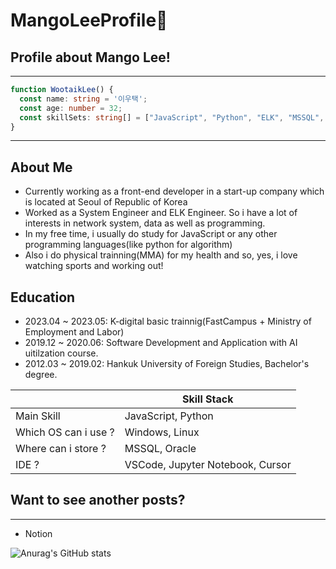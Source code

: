<!--
**fined187/fined187** is a ✨ _special_ ✨ repository because its `README.md` (this file) appears on your GitHub profile.

Here are some ideas to get you started:

- 🔭 I’m currently working on ...
- 🌱 I’m currently learning ...
- 👯 I’m looking to collaborate on ...
- 🤔 I’m looking for help with ...
- 💬 Ask me about ...
- 📫 How to reach me: ...
- 😄 Pronouns: ...
- ⚡ Fun fact: ...
-->
# MangoLeeProfile👋

## Profile about Mango Lee!
---
```typescript
function WootaikLee() {
  const name: string = '이우택';
  const age: number = 32;
  const skillSets: string[] = ["JavaScript", "Python", "ELK", "MSSQL", "TypeScript", "Next.js", "React.js"];
}
```
---
## About Me
- Currently working as a front-end developer in a start-up company which is located at Seoul of Republic of Korea
- Worked as a System Engineer and ELK Engineer. So i have a lot of interests in network system, data as well as programming.
- In my free time, i usually do study for JavaScript or any other programming languages(like python for algorithm)
- Also i do physical trainning(MMA) for my health and so, yes, i love watching sports and working out!

## Education
- 2023.04 ~ 2023.05: K-digital basic trainnig(FastCampus + Ministry of Employment and Labor)
- 2019.12 ~ 2020.06: Software Development and Application with AI uitilzation course.
- 2012.03 ~ 2019.02: Hankuk University of Foreign Studies, Bachelor's degree.

|         |Skill Stack|
|---------|-----------|
|Main Skill|JavaScript, Python|
|Which OS can i use ?|Windows, Linux|
|Where can i store ?|MSSQL, Oracle|
|IDE ?|VSCode, Jupyter Notebook, Cursor|

## Want to see another posts?
---
- Notion


![Anurag's GitHub stats](https://github-readme-stats.vercel.app/api?username=fined187&show_icons=true&theme=radical)
